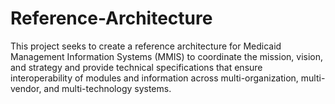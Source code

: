 # Reference-Architecture

This project seeks to create a reference architecture for Medicaid Management Information Systems (MMIS) to coordinate the mission, vision, and strategy and provide technical specifications that ensure interoperability of modules and information across multi-organization, multi-vendor, and multi-technology systems.
